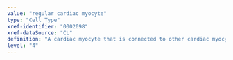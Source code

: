 ```yaml
---
value: "regular cardiac myocyte"
type: "Cell Type"
xref-identifier: "0002098"
xref-dataSource: "CL"
definition: "A cardiac myocyte that is connected to other cardiac myocytes by transverse intercalated discs (GO:0014704) at a regular interval."
level: "4"
---
```

